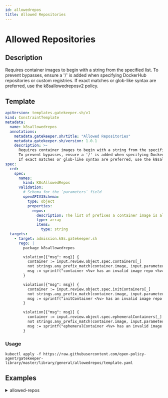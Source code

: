 ```yaml
---
id: allowedrepos
title: Allowed Repositories
---
```


# Allowed Repositories

## Description
Requires container images to begin with a string from the specified list. To prevent bypasses, ensure a '/' is added when specifying DockerHub repositories or custom registries. If exact matches or glob-like syntax are preferred, use the k8sallowedreposv2 policy.

## Template
```yaml
apiVersion: templates.gatekeeper.sh/v1
kind: ConstraintTemplate
metadata:
  name: k8sallowedrepos
  annotations:
    metadata.gatekeeper.sh/title: "Allowed Repositories"
    metadata.gatekeeper.sh/version: 1.0.1
    description: >-
      Requires container images to begin with a string from the specified list.
      To prevent bypasses, ensure a '/' is added when specifying DockerHub repositories or custom registries.
      If exact matches or glob-like syntax are preferred, use the k8sallowedreposv2 policy.
spec:
  crd:
    spec:
      names:
        kind: K8sAllowedRepos
      validation:
        # Schema for the `parameters` field
        openAPIV3Schema:
          type: object
          properties:
            repos:
              description: The list of prefixes a container image is allowed to have.
              type: array
              items:
                type: string
  targets:
    - target: admission.k8s.gatekeeper.sh
      rego: |
        package k8sallowedrepos

        violation[{"msg": msg}] {
          container := input.review.object.spec.containers[_]
          not strings.any_prefix_match(container.image, input.parameters.repos)
          msg := sprintf("container <%v> has an invalid image repo <%v>, allowed repos are %v", [container.name, container.image, input.parameters.repos])
        }

        violation[{"msg": msg}] {
          container := input.review.object.spec.initContainers[_]
          not strings.any_prefix_match(container.image, input.parameters.repos)
          msg := sprintf("initContainer <%v> has an invalid image repo <%v>, allowed repos are %v", [container.name, container.image, input.parameters.repos])
        }

        violation[{"msg": msg}] {
          container := input.review.object.spec.ephemeralContainers[_]
          not strings.any_prefix_match(container.image, input.parameters.repos)
          msg := sprintf("ephemeralContainer <%v> has an invalid image repo <%v>, allowed repos are %v", [container.name, container.image, input.parameters.repos])
        }

```

### Usage
```shell
kubectl apply -f https://raw.githubusercontent.com/open-policy-agent/gatekeeper-library/master/library/general/allowedrepos/template.yaml
```
## Examples
<details>
<summary>allowed-repos</summary>

<details>
<summary>constraint</summary>

```yaml
apiVersion: constraints.gatekeeper.sh/v1beta1
kind: K8sAllowedRepos
metadata:
  name: repo-is-openpolicyagent
spec:
  match:
    kinds:
      - apiGroups: [""]
        kinds: ["Pod"]
    namespaces:
      - "default"
  parameters:
    repos:
      - "openpolicyagent/"

```

Usage

```shell
kubectl apply -f https://raw.githubusercontent.com/open-policy-agent/gatekeeper-library/master/library/general/allowedrepos/samples/repo-must-be-openpolicyagent/constraint.yaml
```

</details>

<details>
<summary>example-allowed</summary>

```yaml
apiVersion: v1
kind: Pod
metadata:
  name: opa-allowed
spec:
  containers:
    - name: opa
      image: openpolicyagent/opa:0.9.2
      args:
        - "run"
        - "--server"
        - "--addr=localhost:8080"
      resources:
        limits:
          cpu: "100m"
          memory: "30Mi"

```

Usage

```shell
kubectl apply -f https://raw.githubusercontent.com/open-policy-agent/gatekeeper-library/master/library/general/allowedrepos/samples/repo-must-be-openpolicyagent/example_allowed.yaml
```

</details>
<details>
<summary>container-disallowed</summary>

```yaml
apiVersion: v1
kind: Pod
metadata:
  name: nginx-disallowed
spec:
  containers:
    - name: nginx
      image: nginx
      resources:
        limits:
          cpu: "100m"
          memory: "30Mi"

```

Usage

```shell
kubectl apply -f https://raw.githubusercontent.com/open-policy-agent/gatekeeper-library/master/library/general/allowedrepos/samples/repo-must-be-openpolicyagent/example_disallowed_container.yaml
```

</details>
<details>
<summary>initcontainer-disallowed</summary>

```yaml
apiVersion: v1
kind: Pod
metadata:
  name: nginx-disallowed
spec:
  initContainers:
    - name: nginxinit
      image: nginx
      resources:
        limits:
          cpu: "100m"
          memory: "30Mi"
  containers:
    - name: opa
      image: openpolicyagent/opa:0.9.2
      args:
        - "run"
        - "--server"
        - "--addr=localhost:8080"
      resources:
        limits:
          cpu: "100m"
          memory: "30Mi"

```

Usage

```shell
kubectl apply -f https://raw.githubusercontent.com/open-policy-agent/gatekeeper-library/master/library/general/allowedrepos/samples/repo-must-be-openpolicyagent/example_disallowed_initcontainer.yaml
```

</details>
<details>
<summary>both-disallowed</summary>

```yaml
apiVersion: v1
kind: Pod
metadata:
  name: nginx-disallowed
spec:
  initContainers:
  - name: nginxinit
    image: nginx
    resources:
      limits:
        cpu: "100m"
        memory: "30Mi"
  containers:
    - name: nginx
      image: nginx
      resources:
        limits:
          cpu: "100m"
          memory: "30Mi"

```

Usage

```shell
kubectl apply -f https://raw.githubusercontent.com/open-policy-agent/gatekeeper-library/master/library/general/allowedrepos/samples/repo-must-be-openpolicyagent/example_disallowed_both.yaml
```

</details>
<details>
<summary>all-disallowed</summary>

```yaml
apiVersion: v1
kind: Pod
metadata:
  name: nginx-disallowed
spec:
  initContainers:
  - name: nginx
    image: nginx
    resources:
      limits:
        cpu: "100m"
        memory: "30Mi"
  containers:
    - name: nginx
      image: nginx
      resources:
        limits:
          cpu: "100m"
          memory: "30Mi"
  ephemeralContainers:
    - name: nginx
      image: nginx
      resources:
        limits:
          cpu: "100m"
          memory: "30Mi"

```

Usage

```shell
kubectl apply -f https://raw.githubusercontent.com/open-policy-agent/gatekeeper-library/master/library/general/allowedrepos/samples/repo-must-be-openpolicyagent/disallowed_all.yaml
```

</details>


</details>